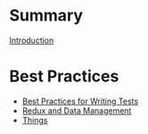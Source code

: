 # Summary

[Introduction](./introduction.md)

# Best Practices

- [Best Practices for Writing Tests](./api-tests.md)
- [Redux and Data Management](./redux.md)
- [Things](./things.md)
